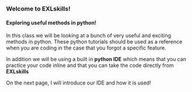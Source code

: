 ### Welcome to EXLskills!
#### Exploring useful methods in python!

In this class we will be looking at a bunch of very useful and exciting methods in python. These python tutorials should be used as a reference when you are coding in the case that you forgot a specific feature.

In addition we will be using a built in **python IDE** which means that you can practice your code inline and that you can take the code directly from **EXLskills**

On the next page, I will introduce our IDE and how it is used!
